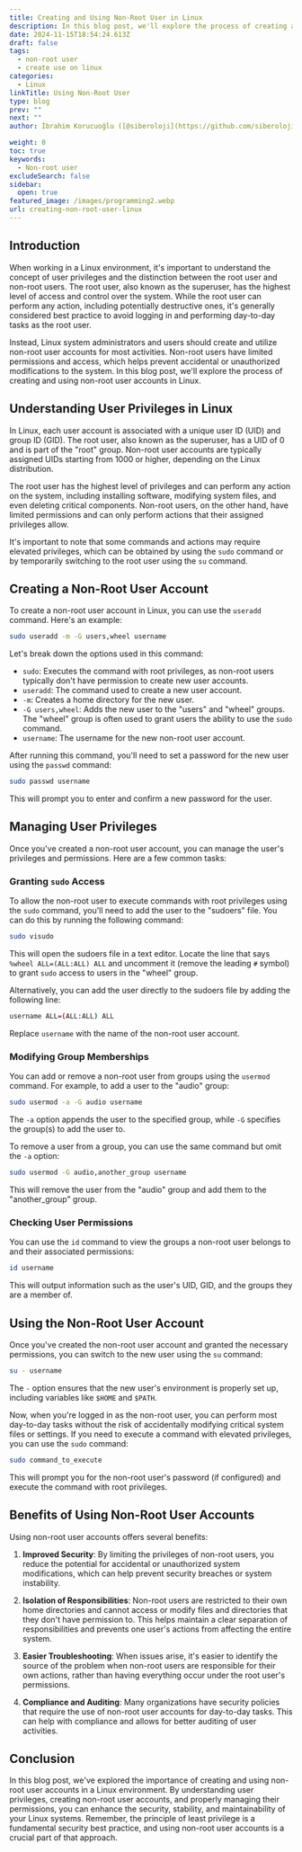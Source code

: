 ```yaml
---
title: Creating and Using Non-Root User in Linux
description: In this blog post, we'll explore the process of creating and using non-root user in Linux.
date: 2024-11-15T18:54:24.613Z
draft: false
tags:
  - non-root user
  - create use on linux
categories:
  - Linux
linkTitle: Using Non-Root User
type: blog
prev: ""
next: ""
author: İbrahim Korucuoğlu ([@siberoloji](https://github.com/siberoloji))

weight: 0
toc: true
keywords:
  - Non-root user
excludeSearch: false
sidebar:
  open: true
featured_image: /images/programming2.webp
url: creating-non-root-user-linux
---
```

## Introduction

When working in a Linux environment, it's important to understand the concept of user privileges and the distinction between the root user and non-root users. The root user, also known as the superuser, has the highest level of access and control over the system. While the root user can perform any action, including potentially destructive ones, it's generally considered best practice to avoid logging in and performing day-to-day tasks as the root user.

Instead, Linux system administrators and users should create and utilize non-root user accounts for most activities. Non-root users have limited permissions and access, which helps prevent accidental or unauthorized modifications to the system. In this blog post, we'll explore the process of creating and using non-root user accounts in Linux.

## Understanding User Privileges in Linux

In Linux, each user account is associated with a unique user ID (UID) and group ID (GID). The root user, also known as the superuser, has a UID of 0 and is part of the "root" group. Non-root user accounts are typically assigned UIDs starting from 1000 or higher, depending on the Linux distribution.

The root user has the highest level of privileges and can perform any action on the system, including installing software, modifying system files, and even deleting critical components. Non-root users, on the other hand, have limited permissions and can only perform actions that their assigned privileges allow.

It's important to note that some commands and actions may require elevated privileges, which can be obtained by using the `sudo` command or by temporarily switching to the root user using the `su` command.

## Creating a Non-Root User Account

To create a non-root user account in Linux, you can use the `useradd` command. Here's an example:

```bash
sudo useradd -m -G users,wheel username
```

Let's break down the options used in this command:

- `sudo`: Executes the command with root privileges, as non-root users typically don't have permission to create new user accounts.
- `useradd`: The command used to create a new user account.
- `-m`: Creates a home directory for the new user.
- `-G users,wheel`: Adds the new user to the "users" and "wheel" groups. The "wheel" group is often used to grant users the ability to use the `sudo` command.
- `username`: The username for the new non-root user account.

After running this command, you'll need to set a password for the new user using the `passwd` command:

```bash
sudo passwd username
```

This will prompt you to enter and confirm a new password for the user.

## Managing User Privileges

Once you've created a non-root user account, you can manage the user's privileges and permissions. Here are a few common tasks:

### Granting `sudo` Access

To allow the non-root user to execute commands with root privileges using the `sudo` command, you'll need to add the user to the "sudoers" file. You can do this by running the following command:

```bash
sudo visudo
```

This will open the sudoers file in a text editor. Locate the line that says `%wheel ALL=(ALL:ALL) ALL` and uncomment it (remove the leading `#` symbol) to grant `sudo` access to users in the "wheel" group.

Alternatively, you can add the user directly to the sudoers file by adding the following line:

```bash
username ALL=(ALL:ALL) ALL
```

Replace `username` with the name of the non-root user account.

### Modifying Group Memberships

You can add or remove a non-root user from groups using the `usermod` command. For example, to add a user to the "audio" group:

```bash
sudo usermod -a -G audio username
```

The `-a` option appends the user to the specified group, while `-G` specifies the group(s) to add the user to.

To remove a user from a group, you can use the same command but omit the `-a` option:

```bash
sudo usermod -G audio,another_group username
```

This will remove the user from the "audio" group and add them to the "another_group" group.

### Checking User Permissions

You can use the `id` command to view the groups a non-root user belongs to and their associated permissions:

```bash
id username
```

This will output information such as the user's UID, GID, and the groups they are a member of.

## Using the Non-Root User Account

Once you've created the non-root user account and granted the necessary permissions, you can switch to the new user using the `su` command:

```bash
su - username
```

The `-` option ensures that the new user's environment is properly set up, including variables like `$HOME` and `$PATH`.

Now, when you're logged in as the non-root user, you can perform most day-to-day tasks without the risk of accidentally modifying critical system files or settings. If you need to execute a command with elevated privileges, you can use the `sudo` command:

```bash
sudo command_to_execute
```

This will prompt you for the non-root user's password (if configured) and execute the command with root privileges.

## Benefits of Using Non-Root User Accounts

Using non-root user accounts offers several benefits:

1. **Improved Security**: By limiting the privileges of non-root users, you reduce the potential for accidental or unauthorized system modifications, which can help prevent security breaches or system instability.

2. **Isolation of Responsibilities**: Non-root users are restricted to their own home directories and cannot access or modify files and directories that they don't have permission to. This helps maintain a clear separation of responsibilities and prevents one user's actions from affecting the entire system.

3. **Easier Troubleshooting**: When issues arise, it's easier to identify the source of the problem when non-root users are responsible for their own actions, rather than having everything occur under the root user's permissions.

4. **Compliance and Auditing**: Many organizations have security policies that require the use of non-root user accounts for day-to-day tasks. This can help with compliance and allows for better auditing of user activities.

## Conclusion

In this blog post, we've explored the importance of creating and using non-root user accounts in a Linux environment. By understanding user privileges, creating non-root user accounts, and properly managing their permissions, you can enhance the security, stability, and maintainability of your Linux systems. Remember, the principle of least privilege is a fundamental security best practice, and using non-root user accounts is a crucial part of that approach.
